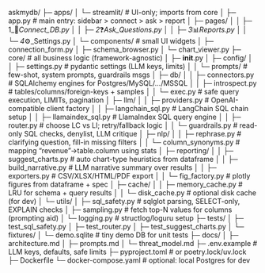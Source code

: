 askmydb/
├─ apps/
│  └─ streamlit/                  # UI-only; imports from core
│     ├─ app.py                   # main entry: sidebar > connect > ask > report
│     ├─ pages/
│     │  ├─ 1_🔌_Connect_DB.py
│     │  ├─ 2_❓_Ask_Questions.py
│     │  ├─ 3_📊_Reports.py
│     │  └─ 4_⚙️_Settings.py
│     └─ components/              # small UI widgets
│        ├─ connection_form.py
│        ├─ schema_browser.py
│        └─ chart_viewer.py
├─ core/                          # all business logic (framework-agnostic)
│  ├─ __init__.py
│  ├─ config/
│  │  ├─ settings.py              # pydantic settings (LLM keys, limits)
│  │  └─ prompts/                 # few-shot, system prompts, guardrails msgs
│  ├─ db/
│  │  ├─ connectors.py            # SQLAlchemy engines for Postgres/MySQL/…/MSSQL
│  │  ├─ introspect.py            # tables/columns/foreign-keys + samples
│  │  └─ exec.py                  # safe query execution, LIMITs, pagination
│  ├─ llm/
│  │  ├─ providers.py             # OpenAI-compatible client factory
│  │  ├─ langchain_sql.py         # LangChain SQL chain setup
│  │  ├─ llamaindex_sql.py        # LlamaIndex SQL query engine
│  │  ├─ router.py                # choose LC vs LI; retry/fallback logic
│  │  └─ guardrails.py            # read-only SQL checks, denylist, LLM critique
│  ├─ nlp/
│  │  ├─ rephrase.py              # clarifying question, fill-in missing filters
│  │  └─ column_synonyms.py       # mapping “revenue”->table.column using stats
│  ├─ reporting/
│  │  ├─ suggest_charts.py        # auto chart-type heuristics from dataframe
│  │  ├─ build_narrative.py       # LLM narrative summary over results
│  │  ├─ exporters.py             # CSV/XLSX/HTML/PDF export
│  │  └─ fig_factory.py           # plotly figures from dataframe + spec
│  ├─ cache/
│  │  ├─ memory_cache.py          # LRU for schema + query results
│  │  └─ disk_cache.py            # optional disk cache (for dev)
│  └─ utils/
│     ├─ sql_safety.py            # sqlglot parsing, SELECT-only, EXPLAIN checks
│     ├─ sampling.py              # fetch top-N values for columns (prompting aid)
│     └─ logging.py               # structlog/loguru setup
├─ tests/
│  ├─ test_sql_safety.py
│  ├─ test_router.py
│  ├─ test_suggest_charts.py
│  └─ fixtures/
│     └─ demo.sqlite              # tiny demo DB for unit tests
├─ docs/
│  ├─ architecture.md
│  ├─ prompts.md
│  └─ threat_model.md
├─ .env.example                   # LLM keys, defaults, safe limits
├─ pyproject.toml                 # or poetry.lock/uv.lock
├─ Dockerfile
└─ docker-compose.yaml            # optional: local Postgres for dev
